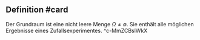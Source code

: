 ## Definition #card 
Der Grundraum ist eine nicht leere Menge $\Omega \neq \emptyset$. Sie enthält alle möglichen Ergebnisse eines Zufallsexperimentes.
^c-MmZCBslWkX